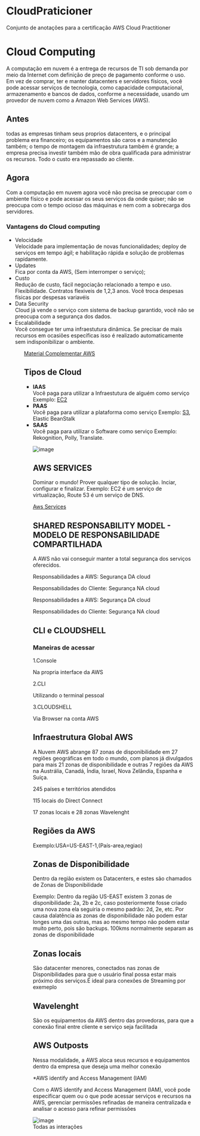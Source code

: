 # CloudPraticioner
Conjunto de anotações para a certificação AWS Cloud Practitioner	           
<h1>Cloud Computing</h1>
	
A computação em nuvem é a entrega de recursos de TI sob demanda por meio da Internet com definição de preço de pagamento conforme o uso. Em vez de comprar, ter e manter datacenters e servidores físicos, você pode acessar serviços de tecnologia, como capacidade computacional, armazenamento e bancos de dados, conforme a necessidade, usando um provedor de nuvem como a Amazon Web Services (AWS). 

<h2>Antes</h2> todas as empresas tinham seus proprios datacenters, e o principal problema era financeiro; os equipamentos são caros e a manutenção também; o tempo de montagem da infraestrutura também é grande; a empresa precisa investir também mão de obra qualificada para administrar os recursos. Todo o custo era repassado ao cliente.

<h2>Agora</h2> Com a computação em nuvem agora você não precisa se preocupar com o ambiente físico e pode acessar os seus serviços da onde quiser; não se preocupa com o tempo ocioso das máquinas e nem com a sobrecarga dos servidores.
	
<h3>Vantagens do Cloud computing</h3>
		<ul>
		<li>Velocidade</li>
		Velocidade para implementação de novas funcionalidades; deploy de serviços em tempo ágil; e habilitação rápida e solução de problemas rapidamente.
		<li>Updates</li>		
		Fica por conta da AWS, (Sem interromper o serviço); 
		<li>Custo</li>
		Redução de custo, fácil negociação relacionado a tempo e uso. Flexibilidade. Contratos flexiveis de 1,2,3 anos. Você troca despesas físicas por despesas variavéis
		<li>Data Security</li>
		Cloud já vende o serviço com sistema de backup garantido, você não se preocupa com a segurança dos dados.
		<li>Escalabilidade</li>
		Você consegue ter uma infraestutura dinâmica. Se precisar de mais recursos em ocasiões específicas isso é realizado automaticamente sem   indisponibilizar o ambiente.
		<ul>	
<a href="https://aws.amazon.com/pt/what-is-cloud-computing/">Material Complementar AWS</a>
	
<h2>Tipos de Cloud</h2>
		<ul>
		<li><b>IAAS</b></li>
				Você paga para utilizar a Infraestutura de alguém como serviço
				Exemplo: <a href="https://aws.amazon.com/pt/ec2/">EC2</a>
		<li><b>PAAS</b></li>
				Você paga para utilizar a plataforma como serviço
				Exemplo: <a href="https://aws.amazon.com/pt/s3/?trk=9c7f9c59-8d98-452d-8a14-441a9b6492f3&sc_channel=ps&s_kwcid=AL!4422!3!589951433465!e!!g!!s3&ef_id=CjwKCAjw1ICZBhAzEiwAFfvFhFc-g56IAxf7VIvF1-otvbXIYUPuWkgeZcnNjsn4DwfQa5j24GU05BoCRr8QAvD_BwE:G:s&s_kwcid=AL!4422!3!589951433465!e!!g!!s3">S3</a>, Elastic BeanStalk
		<li><b>SAAS</b></li>
				Você paga para utilizar o Software como serviço
				Exemplo: Rekognition, Polly, Translate.
			
![image](https://user-images.githubusercontent.com/103517751/189912426-de472787-1186-4667-bb0c-34a9a3adb9d8.png)
			
<h2>AWS SERVICES</h2>
Dominar o mundo!
Prover qualquer tipo de solução. Inciar, configurar e finalizar. Exemplo: EC2 é um serviço de virtualização, Route 53 é um serviço de DNS.

<a href="https://aws.amazon.com/pt/products/?aws-products-all.sort-by=item.additionalFields.productNameLowercase&aws-products-all.sort-order=asc&awsf.re%3AInvent=*all&awsf.Free%20Tier%20Type=*all&awsf.tech-category=*all)">Aws Services</a>
	
<h2>SHARED RESPONSABILITY MODEL - MODELO DE RESPONSABILIDADE COMPARTILHADA</h2>
<p>A AWS não vai conseguir manter a total segurança dos serviços oferecidos.<p>
			
<p>Responsabilidades  a AWS: Segurança DA cloud</p>
<p>Responsabilidades do Cliente: Segurança NA cloud <p>

<p>Responsabilidades  a AWS: Segurança DA cloud</p>
<p>Responsabilidades do Cliente: Segurança NA cloud <p>

<h2>CLI e CLOUDSHELL</h2>
<h3>Maneiras de acessar</h3>
<p>1.Console</p>
Na propria interface da AWS
<p>2.CLI</p>
Utilizando o terminal pessoal
<p>3.CLOUDSHELL</p>
Via Browser na conta AWS


<h2>Infraestrutura Global AWS</h2>

<p>A Nuvem AWS abrange 87 zonas de disponibilidade em 27 regiões geográficas em todo o mundo, com planos já divulgados para mais 21 zonas de disponibilidade e outras 7 regiões da AWS na Austrália, Canadá, Índia, Israel, Nova Zelândia, Espanha e Suíça.<p>
<p>245 países e territórios atendidos</p>
<p>115 locais do Direct Connect</p>
<p>17 zonas locais e 28 zonas Wavelenght</p>

<h2>Regiões da AWS</h2>
<p>Exemplo:USA=US-EAST-1,(País-area,regiao)</p>
			

<h2>Zonas de Disponibilidade</h2>
<p>Dentro da região existem os Datacenters, e estes são chamados de Zonas de Disponibilidade</p>
<p>Exemplo: Dentro da região US-EAST existem 3 zonas de disponibilidade: 2a, 2b e 2c, caso posteriormente fosse criado uma nova zona ela seguiria o mesmo padrão: 2d, 2e, etc. Por causa dalatência as zonas de disponibilidade não podem estar longes uma das outras, mas ao mesmo tempo não podem estar muito perto, pois são backups. 100kms normalmente separam as zonas de disponibilidade</p>

<h2>Zonas locais</h2>
<p>São datacenter menores, conectados nas zonas de Disponibilidades para que o usuário final possa estar mais próximo dos serviços.É ideal para conexões de Streaming por exemeplo</p>

<h2>Wavelenght</h2>
<p>São os equipamentos da AWS dentro das provedoras, para que a conexão final entre cliente e serviço seja facilitada</p>
			
<h2>AWS Outposts</h2>
<p>Nessa modalidade, a AWS aloca seus recursos e equipamentos dentro da empresa que deseja uma melhor conexão</p

*AWS identify and Access Management (IAM)

<p>Com o AWS identify and Access Management (IAM), você pode especificar quem ou o que pode acessar serviços e recursos na AWS, gerenciar permissões refinadas de maneira centralizada e analisar o acesso para refinar permissões</p>

![image](https://user-images.githubusercontent.com/103517751/190635231-d4d85c15-4b91-45f2-9daf-c7820bcff47a.png)
<br>Todas as interações</br>

                                                                                                                                         
		
		
		
		
		
		
		
